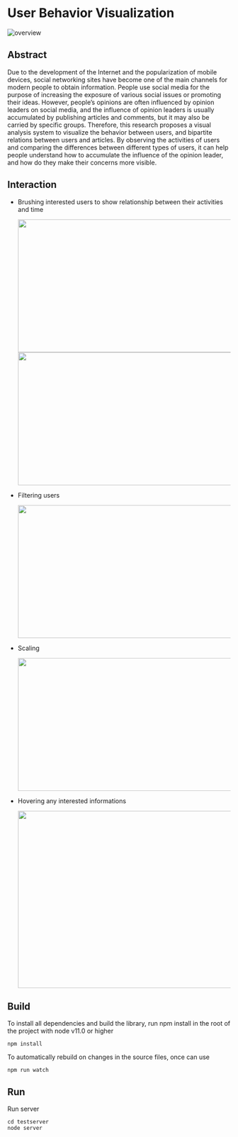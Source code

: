 # User Behavior Visualization
![overview](https://i.imgur.com/RuBM9lt.png "system overview")

Abstract
----
Due to the development of the Internet and the popularization of mobile devices, social networking sites have become one of the main channels for modern people to obtain information. People use social media for the purpose of increasing the exposure of various social issues or promoting their ideas. However, people’s opinions are often influenced by opinion leaders on social media, and the influence of opinion leaders is usually accumulated by publishing articles and comments, but it may also be carried by specific groups. Therefore, this research proposes a visual analysis system to visualize the behavior between users, and bipartite relations between users and articles. By observing the activities of users and comparing the differences between different types of users, it can help people understand how to accumulate the influence of the opinion leader, and how do they make their concerns more visible.

Interaction
----
* Brushing interested users to show relationship between their activities and time 

  <img src="https://i.imgur.com/RFlZNON.png" height="300" width="500">
  <img src="https://i.imgur.com/26ZOmeh.png" height="300" width="500">

* Filtering users

  <img src="https://i.imgur.com/F5vwk8m.png" height="300" width="600">

* Scaling

  <img src="https://i.imgur.com/HaHxK0E.png" height="300" width="600">

* Hovering any interested informations

  <img src="https://i.imgur.com/gnsNleD.png" height="400" width="600">

Build
----------------------
To install all dependencies and build the library, run npm install in the root of the project with node v11.0 or higher

    npm install
To automatically rebuild on changes in the source files, once can use

    npm run watch
    
Run
----
Run server

    cd testserver
    node server
